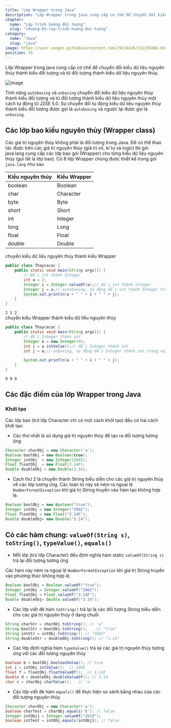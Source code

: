 ```yaml
---
title: "Lớp Wrapper trong Java"
description: "Lớp Wrapper trong java cung cấp cơ chế để chuyển đổi kiểu dữ liệu nguyên thủy thành kiểu đối tượng và từ đối tượng thành kiểu dữ liệu nguyên thủy"
chapter:
  name: "Lập trình hướng đối tượng"
  slug: "chuong-03-lap-trinh-huong-doi-tuong"
category:
  name: "Java"
  slug: "java"
image: https://user-images.githubusercontent.com/29374426/131335866-d1c536a4-fa19-4e3f-9d16-45d6198f7c8f.png
position: 19
---
```


Lớp Wrapper trong java cung cấp cơ chế để chuyển đổi kiểu dữ liệu nguyên thủy thành kiểu đối tượng và từ đối tượng thành kiểu dữ liệu nguyên thủy.

![image](https://user-images.githubusercontent.com/29374426/131335866-d1c536a4-fa19-4e3f-9d16-45d6198f7c8f.png)

Tính năng `autoboxing` và `unboxing` chuyển đổi kiểu dữ liệu nguyên thủy thành kiểu đối tượng và từ đối tượng thành kiểu dữ liệu nguyên thủy một cách tự động từ J2SE 5.0. Sự chuyển đổi tự động kiểu dữ liệu nguyên thủy thành kiểu đối tượng được gọi là `autoboxing` và ngược lại được gọi là `unboxing`.

## Các lớp bao kiểu nguyên thủy (Wrapper class)

Các giá trị nguyên thủy không phải là đối tượng trong Java. Để có thể thao tác được trên các giá trị nguyên thủy (giá trị số, kí tự và logic) thì gói java.lang cung cấp các lớp bao gói (Wrapper) cho từng kiểu dữ liệu nguyên thủy (gọi tắt là lớp bao). Có 8 lớp Wrapper chúng được thiết kế trong gói `java.lang` như sau

| Kiểu nguyên thủy | Kiểu Wrapper |
| ---------------- | ------------ |
| boolean          | Boolean      |
| char             | Character    |
| byte             | Byte         |
| short            | Short        |
| int              | Integer      |
| long             | Long         |
| float            | Float        |
| double           | Double       |

<div class="example">
  chuyển kiểu dữ liệu nguyên thủy thành kiểu Wrapper
</div>

```java
public class Thaycacac {
    public static void main(String args[]) {
        // Đổi int thành Integer
        int a = 2;
        Integer i = Integer.valueOf(a);// đổi int thành Integer
        Integer j = a;// autoboxing, tự động đổi int thành Integer trong nội bộ trình biên dịch
        System.out.println(a + " " + i + " " + j);
    }
}
```

<content-result>
    <code>2 2 2</code>
  </content-result>

<div class="example">
  chuyển kiểu Wrapper thành kiểu dữ liểu nguyên thủy
</div>

```java
public class Thaycacac {
    public static void main(String args[]) {
        // đổi Integer thành int
        Integer a = new Integer(9);
        int i = a.intValue();// đổi Integer thành int
        int j = a;// unboxing, tự động đổi Integer thành int trong nội bộ trình biên dịch

        System.out.println(a + " " + i + " " + j);
    }
}
```

<content-result>
    <code>9 9 9</code>
  </content-result>

## Các đặc điểm của lớp Wrapper trong Java

### Khởi tạo

Các lớp bao (trừ lớp Character chỉ có một cách khởi tạo) đều có hai cách khởi tạo:

- Các thứ nhất là sử dụng giá trị nguyên thủy để tạo ra đối tượng tương ứng

```java
Character charObj = new Character('a');
Boolean boolObj = new Boolean(true);
Integer intObj	= new Integer(2002);
Float floatObj	= new Float(3.14F);
Double doubleObj = new Double(3.14);
```

- Cách thứ 2 là chuyển thành String biểu diễn cho các giá trị nguyên thủy về các lớp tương ứng. Các toán tử này sẽ ném ra ngoại lệ `NumberFormatException` khi giá trị String truyền vào hàm tạo không hợp lệ.

```java
Boolean boolObj = new Boolean("true");
Integer intObj = new Integer("2002");
Float floatObj = new Float("3.14F");
Double doubleObj= new Double("3.14");
```

## Có các hàm chung: `valueOf(String s)`, `toString()`, `typeValue()`, `equals()`

- Mỗi lớp (trừ lớp Character) đều định nghĩa hàm static `valueOf(String s)` trả lại đối tượng tương ứng

Các hàm này ném ra ngoại lệ `NumberFormatException` khi giá trị String truyền vào phương thức không hợp lệ.

```java
Boolean boolObj = Boolean.valueOf("true");
Integer intObj = Integer.valueOf("2002");
Float floatObj = Float.valueOf("3.14F");
Double doubleObj= Double.valueOf("3.14");
```

- Các lớp viết đè hàm `toString()` trả lại là các đối tượng String biểu diễn cho các giá trị nguyên thủy ở dạng chuỗi

```java
String charStr = charObj.toString(); // "a"
String boolStr = boolObj.toString();	// "true"
String intStr = intObj.toString(); // "2002"
String doubleStr = doubleObj.toString(); // "3.14"
```

- Các lớp định nghĩa hàm `typeValue()` trả lại các giá trị nguyên thủy tương ứng với các đối tượng nguyên thủy

```java
boolean b = boolObj.booleanValue(); // true
int i = intObj.intValue();	// 2002
float f = floatObj.floatValueOf();	// 3.14F
double d = doubleObj.doubleValueOf(); // 3.14
char c = charObj.charValue();	// 'a'
```

- Các lớp viết đè hàm `equals()` để thực hiện so sánh bằng nhau của các đối tượng nguyên thủy

```java
Character charObj = new Character('a');
boolean charTest = charObj.equals('b');	// false
Integer intObj1 = Integer.valueOf("2010");
boolean intTest = intObj.equals(intObj1); // false
```
